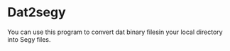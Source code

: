 # Dat2segy
You can use this program to convert dat binary filesin your local directory into Segy files.
